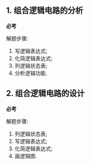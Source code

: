   
## 1. 组合逻辑电路的分析
**必考**

解题步骤: 
1. 写逻辑表达式; 
2. 化简逻辑表达式; 
3. 列逻辑状态表; 
4. 分析逻辑功能. 


## 2. 组合逻辑电路的设计
**必考**

解题步骤: 
1. 列逻辑状态表; 
2. 写逻辑表达式; 
3. 化简逻辑表达式; 
4. 画逻辑图. 